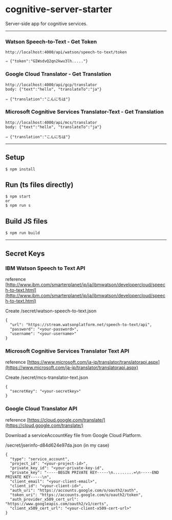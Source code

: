 # cognitive-server-starter
Server-side app for cognitive services.

---

### Watson Speech-to-Text - Get Token

```
http://localhost:4000/api/watson/speech-to-text/token

⇒ {"token":"GIWsdvQ2qn2kwu3lh....."}
```

### Google Cloud Translator - Get Translation

```
http://localhost:4000/api/gcp/translator
body: {"text":"hello", "translateTo":"ja"}

⇒ {"translation":"こんにちは"}
```

### Microsoft Cognitive Services Translator-Text - Get Translation

```
http://localhost:4000/api/mcs/translator
body: {"text":"hello", "translateTo":"ja"}

⇒ {"translation":"こんにちは"}
```

---

## Setup
```
$ npm install
```

## Run (ts files directly)
```
$ npm start
or
$ npm run s
```

## Build JS files
```
$ npm run build
```

---

## Secret Keys

### IBM Watson Speech to Text API
reference [http://www.ibm.com/smarterplanet/jp/ja/ibmwatson/developercloud/speech-to-text.html](http://www.ibm.com/smarterplanet/jp/ja/ibmwatson/developercloud/speech-to-text.html)

Create /secret/watson-speech-to-text.json

```
{
  "url": "https://stream.watsonplatform.net/speech-to-text/api",
  "password": "<your-password>",
  "username": "<your-username>"
}
```

### Microsoft Cognitive Services Translator Text API
reference [https://www.microsoft.com/ja-jp/translator/translatorapi.aspx](https://www.microsoft.com/ja-jp/translator/translatorapi.aspx)

Create /secret/mcs-translator-text.json

```
{
  "secretKey": "<your-secretkey>"
}

```

### Google Cloud Translator API
reference [https://cloud.google.com/translate/](https://cloud.google.com/translate/)

Download a serviceAccountKey file from Google Cloud Platform. 

/secret/jserinfo-d84d624e97da.json (in my case)

```
{
  "type": "service_account",
  "project_id": "<your-project-id>",
  "private_key_id": "<your-private-key-id",
  "private_key": "-----BEGIN PRIVATE KEY-----\n.........=\n-----END PRIVATE KEY-----\n",
  "client_email": "<your-client-email>",
  "client_id": "<your-client-id>",
  "auth_uri": "https://accounts.google.com/o/oauth2/auth",
  "token_uri": "https://accounts.google.com/o/oauth2/token",
  "auth_provider_x509_cert_url": "https://www.googleapis.com/oauth2/v1/certs",
  "client_x509_cert_url": "<your-client-x509-cert-url>"
}
```
